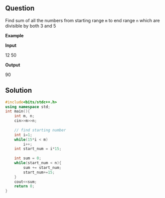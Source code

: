 ## Question

Find sum of all the numbers from starting range `m` to end range `n` which are divisible by both 3 and 5

**Example**

**Input**

12 50

**Output**

90

## Solution
```c++
#include<bits/stdc++.h>
using namespace std;
int main(){
    int m, n;
    cin>>m>>n;
    
    // find starting number
    int i=1;
    while(15*i < m) 
        i++;
    int start_num = i*15;
    
    int sum = 0;
    while(start_num < n){
        sum += start_num;
        start_num+=15;
    }
    cout<<sum;
    return 0;
}
```